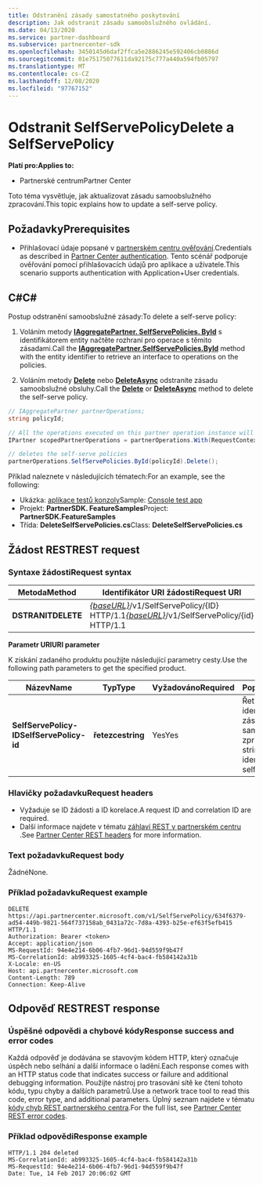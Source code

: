 ```yaml
---
title: Odstranění zásady samostatného poskytování
description: Jak odstranit zásadu samoobslužného ovládání.
ms.date: 04/13/2020
ms.service: partner-dashboard
ms.subservice: partnercenter-sdk
ms.openlocfilehash: 3450145d6daf2ffca5e2886245e592406cb0886d
ms.sourcegitcommit: 01e75175077611da92175c777a440a594fb05797
ms.translationtype: MT
ms.contentlocale: cs-CZ
ms.lasthandoff: 12/08/2020
ms.locfileid: "97767152"
---
```

# <a name="delete-a-selfservepolicy"></a><span data-ttu-id="ea0ed-103">Odstranit SelfServePolicy</span><span class="sxs-lookup"><span data-stu-id="ea0ed-103">Delete a SelfServePolicy</span></span>

<span data-ttu-id="ea0ed-104">**Platí pro:**</span><span class="sxs-lookup"><span data-stu-id="ea0ed-104">**Applies to:**</span></span>

- <span data-ttu-id="ea0ed-105">Partnerské centrum</span><span class="sxs-lookup"><span data-stu-id="ea0ed-105">Partner Center</span></span>

<span data-ttu-id="ea0ed-106">Toto téma vysvětluje, jak aktualizovat zásadu samoobslužného zpracování.</span><span class="sxs-lookup"><span data-stu-id="ea0ed-106">This topic explains how to update a self-serve policy.</span></span>

## <a name="prerequisites"></a><span data-ttu-id="ea0ed-107">Požadavky</span><span class="sxs-lookup"><span data-stu-id="ea0ed-107">Prerequisites</span></span>

- <span data-ttu-id="ea0ed-108">Přihlašovací údaje popsané v [partnerském centru ověřování](partner-center-authentication.md).</span><span class="sxs-lookup"><span data-stu-id="ea0ed-108">Credentials as described in [Partner Center authentication](partner-center-authentication.md).</span></span> <span data-ttu-id="ea0ed-109">Tento scénář podporuje ověřování pomocí přihlašovacích údajů pro aplikace a uživatele.</span><span class="sxs-lookup"><span data-stu-id="ea0ed-109">This scenario supports authentication with Application+User credentials.</span></span>

## <a name="c"></a><span data-ttu-id="ea0ed-110">C\#</span><span class="sxs-lookup"><span data-stu-id="ea0ed-110">C\#</span></span>

<span data-ttu-id="ea0ed-111">Postup odstranění samoobslužné zásady:</span><span class="sxs-lookup"><span data-stu-id="ea0ed-111">To delete a self-serve policy:</span></span>

1. <span data-ttu-id="ea0ed-112">Voláním metody [**IAggregatePartner. SelfServePolicies. ById**](/dotnet/api/microsoft.store.partnercenter.iselfservepoliciescollection.byid) s identifikátorem entity načtěte rozhraní pro operace s těmito zásadami.</span><span class="sxs-lookup"><span data-stu-id="ea0ed-112">Call the [**IAggregatePartner.SelfServePolicies.ById**](/dotnet/api/microsoft.store.partnercenter.iselfservepoliciescollection.byid) method with the entity identifier to retrieve an interface to operations on the policies.</span></span>

2. <span data-ttu-id="ea0ed-113">Voláním metody [**Delete**](/dotnet/api/microsoft.store.partnercenter.SelfServePolicies.delete) nebo [**DeleteAsync**](/dotnet/api/microsoft.store.partnercenter.SelfServePolicies.deleteasync) odstraníte zásadu samoobslužné obsluhy.</span><span class="sxs-lookup"><span data-stu-id="ea0ed-113">Call the [**Delete**](/dotnet/api/microsoft.store.partnercenter.SelfServePolicies.delete) or [**DeleteAsync**](/dotnet/api/microsoft.store.partnercenter.SelfServePolicies.deleteasync) method to delete the self-serve policy.</span></span>

``` csharp
// IAggregatePartner partnerOperations;
string policyId;

// All the operations executed on this partner operation instance will share the same correlation Id but will differ in request Id
IPartner scopedPartnerOperations = partnerOperations.With(RequestContextFactory.Instance.Create(Guid.NewGuid()));

// deletes the self-serve policies
partnerOperations.SelfServePolicies.ById(policyId).Delete();
```

<span data-ttu-id="ea0ed-114">Příklad naleznete v následujících tématech:</span><span class="sxs-lookup"><span data-stu-id="ea0ed-114">For an example, see the following:</span></span>

- <span data-ttu-id="ea0ed-115">Ukázka: [aplikace testů konzoly](console-test-app.md)</span><span class="sxs-lookup"><span data-stu-id="ea0ed-115">Sample: [Console test app](console-test-app.md)</span></span>
- <span data-ttu-id="ea0ed-116">Projekt: **PartnerSDK. FeatureSamples**</span><span class="sxs-lookup"><span data-stu-id="ea0ed-116">Project: **PartnerSDK.FeatureSamples**</span></span>
- <span data-ttu-id="ea0ed-117">Třída: **DeleteSelfServePolicies.cs**</span><span class="sxs-lookup"><span data-stu-id="ea0ed-117">Class: **DeleteSelfServePolicies.cs**</span></span>

## <a name="rest-request"></a><span data-ttu-id="ea0ed-118">Žádost REST</span><span class="sxs-lookup"><span data-stu-id="ea0ed-118">REST request</span></span>

### <a name="request-syntax"></a><span data-ttu-id="ea0ed-119">Syntaxe žádosti</span><span class="sxs-lookup"><span data-stu-id="ea0ed-119">Request syntax</span></span>

| <span data-ttu-id="ea0ed-120">Metoda</span><span class="sxs-lookup"><span data-stu-id="ea0ed-120">Method</span></span>  | <span data-ttu-id="ea0ed-121">Identifikátor URI žádosti</span><span class="sxs-lookup"><span data-stu-id="ea0ed-121">Request URI</span></span>                                                                   |
|---------|-------------------------------------------------------------------------------|
| <span data-ttu-id="ea0ed-122">**DSTRANIT**</span><span class="sxs-lookup"><span data-stu-id="ea0ed-122">**DELETE**</span></span> | <span data-ttu-id="ea0ed-123">[*{baseURL}*](partner-center-rest-urls.md)/v1/SelfServePolicy/{ID} HTTP/1.1</span><span class="sxs-lookup"><span data-stu-id="ea0ed-123">[*{baseURL}*](partner-center-rest-urls.md)/v1/SelfServePolicy/{id} HTTP/1.1</span></span> |

<span data-ttu-id="ea0ed-124">**Parametr URI**</span><span class="sxs-lookup"><span data-stu-id="ea0ed-124">**URI parameter**</span></span>

<span data-ttu-id="ea0ed-125">K získání zadaného produktu použijte následující parametry cesty.</span><span class="sxs-lookup"><span data-stu-id="ea0ed-125">Use the following path parameters to get the specified product.</span></span>

| <span data-ttu-id="ea0ed-126">Název</span><span class="sxs-lookup"><span data-stu-id="ea0ed-126">Name</span></span>                       | <span data-ttu-id="ea0ed-127">Typ</span><span class="sxs-lookup"><span data-stu-id="ea0ed-127">Type</span></span>         | <span data-ttu-id="ea0ed-128">Vyžadováno</span><span class="sxs-lookup"><span data-stu-id="ea0ed-128">Required</span></span> | <span data-ttu-id="ea0ed-129">Popis</span><span class="sxs-lookup"><span data-stu-id="ea0ed-129">Description</span></span>                                                     |
|----------------------------|--------------|----------|-----------------------------------------------------------------|
| <span data-ttu-id="ea0ed-130">**SelfServePolicy-ID**</span><span class="sxs-lookup"><span data-stu-id="ea0ed-130">**SelfServePolicy-id**</span></span>     | <span data-ttu-id="ea0ed-131">**řetezce**</span><span class="sxs-lookup"><span data-stu-id="ea0ed-131">**string**</span></span>   | <span data-ttu-id="ea0ed-132">Yes</span><span class="sxs-lookup"><span data-stu-id="ea0ed-132">Yes</span></span>      | <span data-ttu-id="ea0ed-133">Řetězec, který identifikuje zásadu samoobslužného zpracování.</span><span class="sxs-lookup"><span data-stu-id="ea0ed-133">A string that identifies the self-serve policy.</span></span>                 |

### <a name="request-headers"></a><span data-ttu-id="ea0ed-134">Hlavičky požadavku</span><span class="sxs-lookup"><span data-stu-id="ea0ed-134">Request headers</span></span>

- <span data-ttu-id="ea0ed-135">Vyžaduje se ID žádosti a ID korelace.</span><span class="sxs-lookup"><span data-stu-id="ea0ed-135">A request ID and correlation ID are required.</span></span>
- <span data-ttu-id="ea0ed-136">Další informace najdete v tématu [záhlaví REST v partnerském centru](headers.md) .</span><span class="sxs-lookup"><span data-stu-id="ea0ed-136">See [Partner Center REST headers](headers.md) for more information.</span></span>

### <a name="request-body"></a><span data-ttu-id="ea0ed-137">Text požadavku</span><span class="sxs-lookup"><span data-stu-id="ea0ed-137">Request body</span></span>

<span data-ttu-id="ea0ed-138">Žádné</span><span class="sxs-lookup"><span data-stu-id="ea0ed-138">None.</span></span>

### <a name="request-example"></a><span data-ttu-id="ea0ed-139">Příklad požadavku</span><span class="sxs-lookup"><span data-stu-id="ea0ed-139">Request example</span></span>

```http
DELETE https://api.partnercenter.microsoft.com/v1/SelfServePolicy/634f6379-ad54-449b-9821-564f737158ab_0431a72c-7d8a-4393-b25e-ef63f5efb415 HTTP/1.1
Authorization: Bearer <token>
Accept: application/json
MS-RequestId: 94e4e214-6b06-4fb7-96d1-94d559f9b47f
MS-CorrelationId: ab993325-1605-4cf4-bac4-fb584142a31b
X-Locale: en-US
Host: api.partnercenter.microsoft.com
Content-Length: 789
Connection: Keep-Alive

```

## <a name="rest-response"></a><span data-ttu-id="ea0ed-140">Odpověď REST</span><span class="sxs-lookup"><span data-stu-id="ea0ed-140">REST response</span></span>

### <a name="response-success-and-error-codes"></a><span data-ttu-id="ea0ed-141">Úspěšné odpovědi a chybové kódy</span><span class="sxs-lookup"><span data-stu-id="ea0ed-141">Response success and error codes</span></span>

<span data-ttu-id="ea0ed-142">Každá odpověď je dodávána se stavovým kódem HTTP, který označuje úspěch nebo selhání a další informace o ladění.</span><span class="sxs-lookup"><span data-stu-id="ea0ed-142">Each response comes with an HTTP status code that indicates success or failure and additional debugging information.</span></span> <span data-ttu-id="ea0ed-143">Použijte nástroj pro trasování sítě ke čtení tohoto kódu, typu chyby a dalších parametrů.</span><span class="sxs-lookup"><span data-stu-id="ea0ed-143">Use a network trace tool to read this code, error type, and additional parameters.</span></span> <span data-ttu-id="ea0ed-144">Úplný seznam najdete v tématu [kódy chyb REST partnerského centra](error-codes.md).</span><span class="sxs-lookup"><span data-stu-id="ea0ed-144">For the full list, see [Partner Center REST error codes](error-codes.md).</span></span>

### <a name="response-example"></a><span data-ttu-id="ea0ed-145">Příklad odpovědi</span><span class="sxs-lookup"><span data-stu-id="ea0ed-145">Response example</span></span>

```http
HTTP/1.1 204 deleted
MS-CorrelationId: ab993325-1605-4cf4-bac4-fb584142a31b
MS-RequestId: 94e4e214-6b06-4fb7-96d1-94d559f9b47f
Date: Tue, 14 Feb 2017 20:06:02 GMT

```
